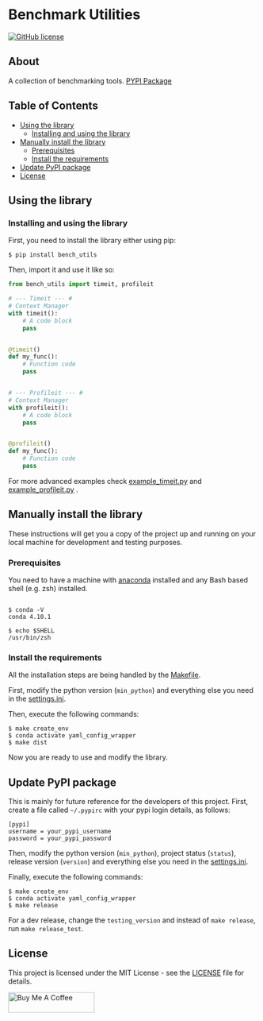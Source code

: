 # Benchmark Utilities

[![GitHub license](https://img.shields.io/badge/license-Apache-blue.svg)](https://raw.githubusercontent.com/drkostas/bench-utils/master/LICENSE)

## About <a name = "about"></a>

A collection of benchmarking
tools. [PYPI Package](https://pypi.org/project/bench-utils/)

## Table of Contents

+ [Using the library](#using)
    + [Installing and using the library](#install_use)
+ [Manually install the library](#manual_install)
    + [Prerequisites](#prerequisites)
    + [Install the requirements](#installing_req)
+ [Update PyPI package](#pypi)
+ [License](#license)

## Using the library <a name = "using"></a>

### Installing and using the library <a name = "install_use"></a>

First, you need to install the library either using pip:

```shell
$ pip install bench_utils
```

Then, import it and use it like so:

```python
from bench_utils import timeit, profileit

# --- Timeit --- #
# Context Manager
with timeit():
    # A code block
    pass


@timeit()
def my_func():
    # Function code
    pass


# --- Profileit --- #
# Context Manager
with profileit():
    # A code block
    pass


@profileit()
def my_func():
    # Function code
    pass
```

For more advanced examples
check [example_timeit.py](https://raw.githubusercontent.com/drkostas/bench-utils/master/example_timeit.py)
and [example_profileit.py](https://raw.githubusercontent.com/drkostas/bench-utils/master/example_profileit.py)
.

## Manually install the library <a name = "manual_install"></a>

These instructions will get you a copy of the project up and running on your local machine for
development and testing purposes.

### Prerequisites <a name = "prerequisites"></a>

You need to have a machine with
[anaconda](https://docs.conda.io/projects/conda/en/latest/user-guide/install/index.html) installed and
any Bash based shell (e.g. zsh) installed.

```ShellSession

$ conda -V
conda 4.10.1

$ echo $SHELL
/usr/bin/zsh

```

### Install the requirements <a name = "installing_req"></a>

All the installation steps are being handled by
the [Makefile](https://raw.githubusercontent.com/drkostas/bench-utils/master/Makefile).

First, modify the python version (`min_python`) and everything else you need in
the [settings.ini](https://raw.githubusercontent.com/drkostas/bench-utils/master/settings.ini).

Then, execute the following commands:

```ShellSession
$ make create_env
$ conda activate yaml_config_wrapper
$ make dist
```

Now you are ready to use and modify the library.

## Update PyPI package <a name = "pypi"></a>

This is mainly for future reference for the developers of this project. First,
create a file called `~/.pypirc` with your pypi login details, as follows:

```
[pypi]
username = your_pypi_username
password = your_pypi_password
```

Then, modify the python version (`min_python`), project status (`status`), release version (`version`) 
and everything else you need in
the [settings.ini](https://raw.githubusercontent.com/drkostas/bench-utils/master/settings.ini).

Finally, execute the following commands:

```ShellSession
$ make create_env
$ conda activate yaml_config_wrapper
$ make release
```

For a dev release, change the `testing_version` and instead of `make release`, run `make release_test`.

## License <a name = "license"></a>

This project is licensed under the MIT License - see
the [LICENSE](https://raw.githubusercontent.com/drkostas/bench-utils/master/LICENSE) file for details.

<a href="https://www.buymeacoffee.com/drkostas" target="_blank"><img src="https://cdn.buymeacoffee.com/buttons/default-orange.png" alt="Buy Me A Coffee" height="41" width="174"></a>
